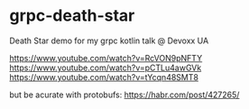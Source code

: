 # grpc-death-star
Death Star demo for my grpc kotlin talk @ Devoxx UA

https://www.youtube.com/watch?v=RcVON9pNFTY
https://www.youtube.com/watch?v=pCTLu4awGVk
https://www.youtube.com/watch?v=tYcqn48SMT8

but be acurate with protobufs:
https://habr.com/post/427265/


